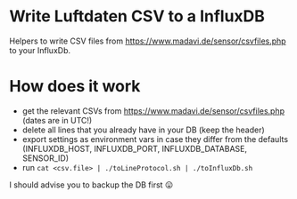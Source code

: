 # Write Luftdaten CSV to a InfluxDB

Helpers to write CSV files from https://www.madavi.de/sensor/csvfiles.php to
your InfluxDb.

# How does it work

* get the relevant CSVs from https://www.madavi.de/sensor/csvfiles.php (dates
  are in UTC!)
* delete all lines that you already have in your DB (keep the header)
* export settings as environment vars in case they differ from the defaults
  (INFLUXDB_HOST, INFLUXDB_PORT, INFLUXDB_DATABASE, SENSOR_ID)
* run `cat <csv.file> | ./toLineProtocol.sh | ./toInfluxDb.sh`

I should advise you to backup the DB first :stuck_out_tongue:
